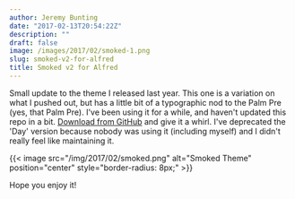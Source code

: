 ```yaml
---
author: Jeremy Bunting
date: "2017-02-13T20:54:22Z"
description: ""
draft: false
image: /images/2017/02/smoked-1.png
slug: smoked-v2-for-alfred
title: Smoked v2 for Alfred
---
```


Small update to the theme I released last year. This one is a variation on what I pushed out, but has a little bit of a typographic nod to the Palm Pre (yes, that Palm Pre). I've been using it for a while, and haven't updated this repo in a bit. 
[Download from GitHub](https://github.com/qbunt/smoked/archive/v2.1.zip) and give it a whirl. I've deprecated the 'Day' version because nobody was using it (including myself) and I didn't really feel like maintaining it.

{{< image src="/img/2017/02/smoked.png" alt="Smoked Theme" position="center" style="border-radius: 8px;" >}}

Hope you enjoy it!

